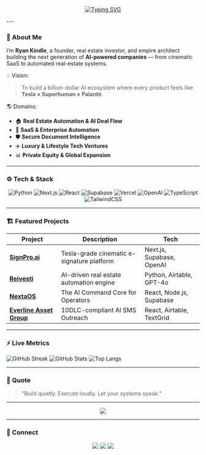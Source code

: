 <!-- Animated Cinematic GitHub Profile - Ryan Kindle -->

<div align="center">

[![Typing SVG](https://readme-typing-svg.demolab.com?font=Space%2BMono&weight=500&duration=3000&pause=1000&color=FFD700&background=0D111700&width=600&lines=Hello+%F0%9F%91%8B;My+name+is+Ryan+Kindle+%E2%9A%A1%EF%B8%8F;I%E2%80%99m+building+a+global+empire;of+companies+interconnected+through;AI%2C+automation%2C+and+high-performance+systems+%F0%9F%9A%80;Follow+me+on+my+journey+%E2%AD%90%EF%B8%8F)](https://git.io/typing-svg)

</div>
---

### 🧠 About Me
I’m **Ryan Kindle**, a founder, real estate investor, and empire architect building the next generation of **AI-powered companies** — from cinematic SaaS to automated real-estate systems.

💡 Vision:  
> To build a billion-dollar AI ecosystem where every product feels like **Tesla × Superhuman × Palantir**.

🌎 Domains:
- 🏠 **Real Estate Automation & AI Deal Flow** 
- 🤖 **SaaS & Enterprise Automation**
- 🛡️ **Secure Document Intelligence** 
- ✈️ **Luxury & Lifestyle Tech Ventures**  
- 📊 **Private Equity & Global Expansion**

---

### ⚙️ Tech & Stack
<div align="center">

![Python](https://img.shields.io/badge/Python-3776AB?style=for-the-badge&logo=python&logoColor=white)
![Next.js](https://img.shields.io/badge/Next.js-000000?style=for-the-badge&logo=nextdotjs&logoColor=white)
![React](https://img.shields.io/badge/React-61DAFB?style=for-the-badge&logo=react&logoColor=black)
![Supabase](https://img.shields.io/badge/Supabase-3ECF8E?style=for-the-badge&logo=supabase&logoColor=white)
![Vercel](https://img.shields.io/badge/Vercel-000000?style=for-the-badge&logo=vercel&logoColor=white)
![OpenAI](https://img.shields.io/badge/OpenAI-412991?style=for-the-badge&logo=openai&logoColor=white)
![TypeScript](https://img.shields.io/badge/TypeScript-007ACC?style=for-the-badge&logo=typescript&logoColor=white)
![TailwindCSS](https://img.shields.io/badge/TailwindCSS-06B6D4?style=for-the-badge&logo=tailwindcss&logoColor=white)
</div>

---

### 🏗️ Featured Projects

| Project | Description | Tech |
|----------|--------------|------|
| [**SignPro.ai**](https://signpro.ai) | Tesla-grade cinematic e-signature platform | Next.js, Supabase, OpenAI |
| [**Reivesti**](https://reivesti.com) | AI-driven real estate automation engine | Python, Airtable, GPT-4o |
| [**NextaOS**](https://github.com/kindleops/nextaos) | The AI Command Core for Operators | React, Node.js, Supabase |
| [**Everline Asset Group**](https://everlineassetgroup.com) | 10DLC-compliant AI SMS Outreach | React, Airtable, TextGrid |

---

### ⚡ Live Metrics
![GitHub Streak](https://github-readme-streak-stats.herokuapp.com/?user=kindleops&theme=radical&hide_border=true)
![GitHub Stats](https://github-readme-stats.vercel.app/api?username=kindleops&show_icons=true&theme=radical&hide_border=true&count_private=true)
![Top Langs](https://github-readme-stats.vercel.app/api/top-langs/?username=kindleops&layout=compact&theme=radical&hide_border=true)

---

### 🌌 Quote
> “Build quietly. Execute loudly. Let your systems speak.”

---

<div align="center">
  <img src="https://github-profile-trophy.vercel.app/?username=ryankindle&theme=onedark&no-bg=true&no-frame=true&row=1&column=6" />
</div>

---

### 💬 Connect
<div align="center">
  <a href="https://x.com/reivestor"><img src="https://img.shields.io/badge/Twitter-000000?style=for-the-badge&logo=x&logoColor=white"></a>
  <a href="https://linkedin.com/in/ryankindle"><img src="https://img.shields.io/badge/LinkedIn-0077B5?style=for-the-badge&logo=linkedin&logoColor=white"></a>
  <a href="mailto:founder@nextaos.com"><img src="https://img.shields.io/badge/Email-111111?style=for-the-badge&logo=gmail&logoColor=white"></a>
</div>
